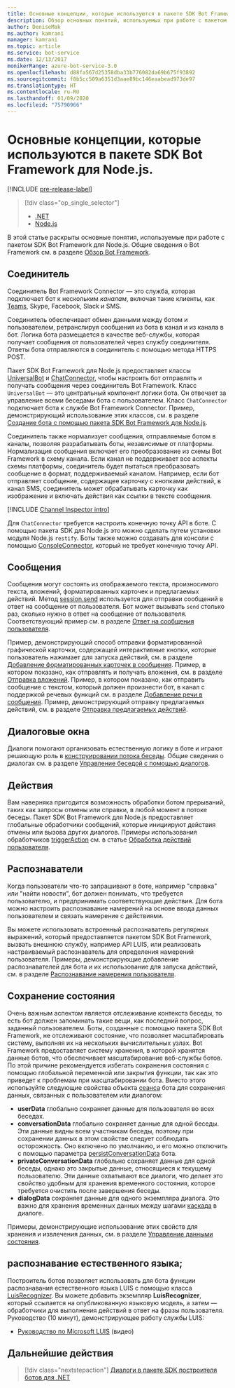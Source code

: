 ```yaml
---
title: Основные концепции, которые используются в пакете SDK Bot Framework для Node.js — Служба Azure Bot
description: Обзор основных понятий, используемых при работе с пакетом SDK Bot Framework для Node.js, и предоставляемых в нем инструментов для создания и развертывания чат-ботов.
author: DeniseMak
ms.author: kamrani
manager: kamrani
ms.topic: article
ms.service: bot-service
ms.date: 12/13/2017
monikerRange: azure-bot-service-3.0
ms.openlocfilehash: d88fa567d25358dba33b776082da69b675f93892
ms.sourcegitcommit: f8b5cc509a6351d3aae89bc146eaabead973de97
ms.translationtype: HT
ms.contentlocale: ru-RU
ms.lasthandoff: 01/09/2020
ms.locfileid: "75790966"
---
```

# <a name="key-concepts-in-the-bot-framework-sdk-for-nodejs"></a>Основные концепции, которые используются в пакете SDK Bot Framework для Node.js.

[!INCLUDE [pre-release-label](../includes/pre-release-label-v3.md)]

> [!div class="op_single_selector"]
> - [.NET](../dotnet/bot-builder-dotnet-concepts.md)
> - [Node.js](../nodejs/bot-builder-nodejs-concepts.md)

В этой статье раскрыты основные понятия, используемые при работе с пакетом SDK Bot Framework для Node.js. Общие сведения о Bot Framework см. в разделе [Обзор Bot Framework](../overview-introduction-bot-framework.md).

## <a name="connector"></a>Соединитель
Соединитель Bot Framework Connector — это служба, которая подключает бот к нескольким *каналам*, включая такие клиенты, как [Teams](https://docs.microsoft.com/microsoftteams/platform/concepts/bots/bots-create), Skype, Facebook, Slack и SMS. 

Соединитель обеспечивает обмен данными между ботом и пользователем, ретранслируя сообщения из бота в канал и из канала в бот. Логика бота размещается в качестве веб-службы, которая получает сообщения от пользователей через службу соединителя. Ответы бота отправляются в соединитель с помощью метода HTTPS POST. 

Пакет SDK Bot Framework для Node.js предоставляет классы [UniversalBot][UniversalBot] и [ChatConnector][ChatConnector], чтобы настроить бот отправлять и получать сообщения через соединитель Bot Framework. Класс `UniversalBot` — это центральный компонент логики бота. Он отвечает за управление всеми беседами бота с пользователем. Класс `ChatConnector` подключает бота к службе Bot Framework Connector.
Пример, демонстрирующий использование этих классов, см. в разделе [Создание бота с помощью пакета SDK Bot Framework для Node.js](bot-builder-nodejs-quickstart.md).

Соединитель также нормализует сообщения, отправляемые ботом в каналы, позволяя разрабатывать боты, независимые от платформы. Нормализация сообщения включает его преобразование из схемы Bot Framework в схему канала. Если канал не поддерживает все аспекты схемы платформы, соединитель будет пытаться преобразовать сообщение в формат, поддерживаемый каналом. Например, если бот отправляет сообщение, содержащее карточку с кнопками действий, в канал SMS, соединитель может обрабатывать карточку как изображение и включать действия как ссылки в тексте сообщения. 

[!INCLUDE [Channel Inspector intro](~/includes/snippet-channel-inspector.md)]

Для `ChatConnector` требуется настроить конечную точку API в боте. С помощью пакета SDK для Node.js это можно сделать путем установки модуля Node.js `restify`. Боты также можно создавать для консоли с помощью [ConsoleConnector][ConsoleConnector], который не требует конечную точку API.

## <a name="messages"></a>Сообщения

Сообщения могут состоять из отображаемого текста, произносимого текста, вложений, форматированных карточек и предлагаемых действий. Метод [session.send][SessionSend] используется для отправки сообщений в ответ на сообщение от пользователя. Бот может вызывать `send` столько раз, сколько нужно в ответ на сообщение от пользователя. Соответствующий пример см. в разделе [Ответ на сообщения пользователя][RespondMessages].

Пример, демонстрирующий способ отправки форматированной графической карточки, содержащей интерактивные кнопки, которые пользователь нажимает для запуска действий, см. в разделе [Добавление форматированных карточек в сообщения](bot-builder-nodejs-send-rich-cards.md). Пример, в котором показано, как отправлять и получать вложения, см. в разделе [Отправка вложений](bot-builder-nodejs-send-receive-attachments.md). Пример, в котором показано, как отправить сообщение с текстом, который должен произнести бот, в канал с поддержкой речевых функций см. в разделе [Добавление речи в сообщения](bot-builder-nodejs-text-to-speech.md). Пример, демонстрирующий отправку предлагаемых действий, см. в разделе [Отправка предлагаемых действий](bot-builder-nodejs-send-suggested-actions.md).

## <a name="dialogs"></a>Диалоговые окна
Диалоги помогают организовать естественную логику в боте и играют решающую роль в [конструировании потока беседы](../bot-service-design-conversation-flow.md). Общие сведения о диалогах см. в разделе [Управление беседой с помощью диалогов](bot-builder-nodejs-dialog-manage-conversation.md).

## <a name="actions"></a>Действия
Вам наверняка пригодится возможность обработки ботом прерываний, таких как запросы отмены или справки, в любой момент в потоке беседы. Пакет SDK Bot Framework для Node.js предоставляет глобальные обработчики сообщений, которые инициируют действия отмены или вызова других диалогов. Примеры использования обработчиков [triggerAction][triggerAction] см. в статье [Обработка действий пользователя](bot-builder-nodejs-dialog-actions.md).
<!--[Handling cancel](bot-builder-nodejs-manage-conversation-flow.md#handling-cancel), [Confirming interruptions](bot-builder-nodejs-manage-conversation-flow.md#confirming-interruptions) and-->


## <a name="recognizers"></a>Распознаватели
Когда пользователи что-то запрашивают в боте, например "справка" или "найти новости", бот должен понимать, что требуется пользователю, и предпринимать соответствующие действия. Для бота можно настроить распознавание намерений на основе ввода данных пользователем и связать намерение с действиями. 

Вы можете использовать встроенный распознаватель регулярных выражений, который предоставляется пакетом SDK Bot Framework, вызвать внешнюю службу, например API LUIS, или реализовать настраиваемый распознаватель для определения намерений пользователя. Примеры, демонстрирующие добавление распознавателей для бота и их использование для запуска действий, см. в разделе [Распознавание намерения пользователя](bot-builder-nodejs-recognize-intent-messages.md).


## <a name="saving-state"></a>Сохранение состояния

Очень важным аспектом является отслеживание контекста беседы, то есть бот должен запоминать такие вещи, как последний вопрос, заданный пользователем. Боты, созданные с помощью пакета SDK Bot Framework, не отслеживают состояние, что позволяет масштабировать систему, выполняя их на нескольких вычислительных узлах. Bot Framework предоставляет систему хранения, в которой хранятся данные ботов, что обеспечивает масштабирование веб-службы ботов. По этой причине рекомендуется избегать сохранения состояния с помощью глобальной переменной или закрытия функции, так как это приведет к проблемам при масштабировании бота. Вместо этого используйте следующие свойства объекта [сеанса][Session] бота для сохранения данных, связанных с пользователем или диалогом:

* **userData** глобально сохраняет данные для пользователя во всех беседах.
* **conversationData** глобально сохраняет данные для одной беседы. Эти данные видны всем участникам беседы, поэтому при сохранении данных в этом свойстве следует соблюдать осторожность. Оно включено по умолчанию, и его можно отключить с помощью параметра [persistConversationData][PersistConversationData] бота.
* **privateConversationData** глобально сохраняет данные для одной беседы, однако это закрытые данные, относящиеся к текущему пользователю. Эти данные охватывают все диалоги, что делает это свойство удобным для хранения временного состояния, которое требуется очистить после завершения беседы.
* **dialogData** сохраняет данные для одного экземпляра диалога. Это важно для хранения временных данных между шагами [каскада](bot-builder-nodejs-dialog-waterfall.md) в диалоге.

Примеры, демонстрирующие использование этих свойств для хранения и извлечения данных, см. в разделе [Управление данными состояния](bot-builder-nodejs-state.md).

## <a name="natural-language-understanding"></a>распознавание естественного языка;

Построитель ботов позволяет использовать для бота функции распознавания естественного языка LUIS с помощью класса [LuisRecognizer][LuisRecognizer]. Вы можете добавить экземпляр **LuisRecognizer**, который ссылается на опубликованную языковую модель, а затем — обработчики для выполнения действий в ответ на фразы пользователя. Руководство (10 минут), демонстрирующее работу службы LUIS:

* [Руководство по Microsoft LUIS][LUISVideo] (видео)

## <a name="next-steps"></a>Дальнейшие действия
> [!div class="nextstepaction"]
> [Диалоги в пакете SDK построителя ботов для .NET](bot-builder-nodejs-dialog-overview.md)



[PersistConversationData]: https://docs.botframework.com/node/builder/chat-reference/interfaces/_botbuilder_d_.iuniversalbotsettings.html#persistconversationdata
[UniversalBot]: https://docs.botframework.com/node/builder/chat-reference/classes/_botbuilder_d_.universalbot.html
[ChatConnector]: https://docs.botframework.com/node/builder/chat-reference/classes/_botbuilder_d_.chatconnector.html
[ConsoleConnector]: https://docs.botframework.com/node/builder/chat-reference/classes/_botbuilder_d_.consoleconnector.html

[ChannelInspector]: ../bot-service-channels-reference.md

[Session]: https://docs.botframework.com/node/builder/chat-reference/classes/_botbuilder_d_.session.html
[SessionSend]: https://docs.botframework.com/node/builder/chat-reference/classes/_botbuilder_d_.session#send

[triggerAction]: https://docs.botframework.com/node/builder/chat-reference/classes/_botbuilder_d_.dialog.html#triggeraction
[waterfall]: bot-builder-nodejs-prompts.md

[RespondMessages]:bot-builder-nodejs-use-default-message-handler.md

[LUISRecognizer]: https://docs.botframework.com/node/builder/chat-reference/classes/_botbuilder_d_.luisrecognizer
[LUISVideo]: https://vimeo.com/145499419